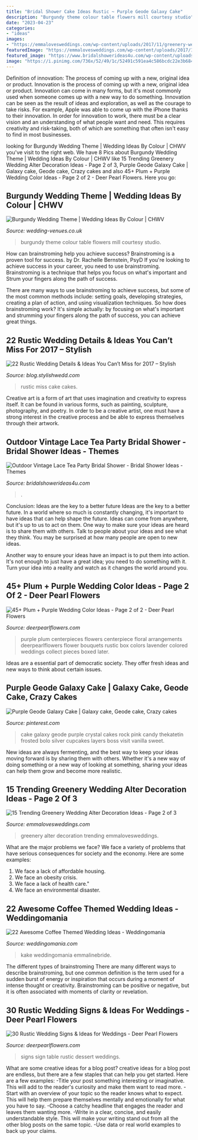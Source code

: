 ```yaml
---
title: "Bridal Shower Cake Ideas Rustic ~ Purple Geode Galaxy Cake"
description: "Burgundy theme colour table flowers mill courtesy studio"
date: "2023-04-23"
categories:
- "ideas"
images:
- "https://emmalovesweddings.com/wp-content/uploads/2017/11/greenery-wedding-alter-decoratioon-ideas.jpg"
featuredImage: "https://emmalovesweddings.com/wp-content/uploads/2017/11/greenery-wedding-alter-decoratioon-ideas.jpg"
featured_image: "https://www.bridalshowerideas4u.com/wp-content/uploads/2016/04/Outdoor-Vintage-Lace-Tea-Party-Bridal-Shower-Guest-Tables.jpg"
image: "https://i.pinimg.com/736x/52/49/1c/52491c591ea4c586bcdc22e3b68426a7.jpg"
---
```



Definition of innovation: The process of coming up with a new, original idea or product.
Innovation is the process of coming up with a new, original idea or product. Innovation can come in many forms, but it's most commonly used when someone comes up with a new way to do something. Innovation can be seen as the result of ideas and exploration, as well as the courage to take risks. For example, Apple was able to come up with the iPhone thanks to their innovation. In order for innovation to work, there must be a clear vision and an understanding of what people want and need. This requires creativity and risk-taking, both of which are something that often isn't easy to find in most businesses.

	

		
looking for Burgundy Wedding Theme | Wedding Ideas By Colour | CHWV you've visit to the right web. We have 8 Pics about Burgundy Wedding Theme | Wedding Ideas By Colour | CHWV like 15 Trending Greenery Wedding Alter Decoration Ideas - Page 2 of 3, Purple Geode Galaxy Cake | Galaxy cake, Geode cake, Crazy cakes and also 45+ Plum + Purple Wedding Color Ideas - Page 2 of 2 - Deer Pearl Flowers. Here you go:
		
    
## Burgundy Wedding Theme | Wedding Ideas By Colour | CHWV

<img loading=lazy src="https://www.wedding-venues.co.uk/sites/default/files/9.flowers-table-millphotostudio-wedding-ideas-by-colour-burgundy.jpg" onerror="this.onerror=null;this.src='https://tse3.mm.bing.net/th?id=OIP.82FHp8LzLTjmPLzdMp6OmAHaLH&amp;pid=15.1';" alt="Burgundy Wedding Theme | Wedding Ideas By Colour | CHWV">

_Source: wedding-venues.co.uk_

>burgundy theme colour table flowers mill courtesy studio. 

	

How can brainstroming help you achieve success?
Brainstroming is a proven tool for success. by Dr. Rachelle Bernstein, PsyD
If you're looking to achieve success in your career, you need to use brainstroming. Brainstroming is a technique that helps you focus on what's important and Strum your fingers along the path of success.

There are many ways to use brainstroming to achieve success, but some of the most common methods include: setting goals, developing strategies, creating a plan of action, and using visualization techniques. So how does brainstroming work? It's simple actually: by focusing on what's important and strumming your fingers along the path of success, you can achieve great things.

    
## 22 Rustic Wedding Details &amp; Ideas You Can’t Miss For 2017 – Stylish

<img loading=lazy src="http://blog.stylishwedd.com/wp-content/uploads/2016/12/custom-rustic-wedding-cake-ideas-for-2017.jpg" onerror="this.onerror=null;this.src='https://tse2.mm.bing.net/th?id=OIP.1TBV7CPsEW7_rIAUpB6hywHaLH&amp;pid=15.1';" alt="22 Rustic Wedding Details &amp; Ideas You Can’t Miss for 2017 – Stylish">

_Source: blog.stylishwedd.com_

>rustic miss cake cakes. 

	

Creative art is a form of art that uses imagination and creativity to express itself. It can be found in various forms, such as painting, sculpture, photography, and poetry. In order to be a creative artist, one must have a strong interest in the creative process and be able to express themselves through their artwork.

    
## Outdoor Vintage Lace Tea Party Bridal Shower - Bridal Shower Ideas - Themes

<img loading=lazy src="https://www.bridalshowerideas4u.com/wp-content/uploads/2016/04/Outdoor-Vintage-Lace-Tea-Party-Bridal-Shower-Guest-Tables.jpg" onerror="this.onerror=null;this.src='https://tse4.mm.bing.net/th?id=OIP.k4SfaHbeNVDiF8ZOGWG2SgHaLH&amp;pid=15.1';" alt="Outdoor Vintage Lace Tea Party Bridal Shower - Bridal Shower Ideas - Themes">

_Source: bridalshowerideas4u.com_

>. 

	

Conclusion: Ideas are the key to a better future
Ideas are the key to a better future. In a world where so much is constantly changing, it's important to have ideas that can help shape the future. Ideas can come from anywhere, but it's up to us to act on them.
One way to make sure your ideas are heard is to share them with others. Talk to people about your ideas and see what they think. You may be surprised at how many people are open to new ideas.

Another way to ensure your ideas have an impact is to put them into action. It's not enough to just have a great idea; you need to do something with it. Turn your idea into a reality and watch as it changes the world around you.

    
## 45+ Plum + Purple Wedding Color Ideas - Page 2 Of 2 - Deer Pearl Flowers

<img loading=lazy src="https://www.deerpearlflowers.com/wp-content/uploads/2015/05/plum-purple-wedding-flowers-wedding-centerpiece.jpg" onerror="this.onerror=null;this.src='https://tse4.mm.bing.net/th?id=OIP.c0_t4ohoO1PVWVfI2RIqmgHaLH&amp;pid=15.1';" alt="45+ Plum + Purple Wedding Color Ideas - Page 2 of 2 - Deer Pearl Flowers">

_Source: deerpearlflowers.com_

>purple plum centerpieces flowers centerpiece floral arrangements deerpearlflowers flower bouquets rustic box colors lavender colored weddings collect pieces boxed later. 

	

Ideas are a essential part of democratic society. They offer fresh ideas and new ways to think about certain issues. 

    
## Purple Geode Galaxy Cake | Galaxy Cake, Geode Cake, Crazy Cakes

<img loading=lazy src="https://i.pinimg.com/736x/52/49/1c/52491c591ea4c586bcdc22e3b68426a7.jpg" onerror="this.onerror=null;this.src='https://tse4.mm.bing.net/th?id=OIP.KXSy2OkbqXtTIUZRHwVEmAHaLl&amp;pid=15.1';" alt="Purple Geode Galaxy Cake | Galaxy cake, Geode cake, Crazy cakes">

_Source: pinterest.com_

>cake galaxy geode purple crystal cakes rock pink candy thekatetin frosted bolo silver cupcakes layers boss visit vanilla sweet. 

	

New ideas are always fermenting, and the best way to keep your ideas moving forward is by sharing them with others. Whether it's a new way of doing something or a new way of looking at something, sharing your ideas can help them grow and become more realistic.

    
## 15 Trending Greenery Wedding Alter Decoration Ideas - Page 2 Of 3

<img loading=lazy src="https://emmalovesweddings.com/wp-content/uploads/2017/11/greenery-wedding-alter-decoratioon-ideas.jpg" onerror="this.onerror=null;this.src='https://tse4.mm.bing.net/th?id=OIP.DAfFfrEEigBblvpXctcmHwHaLH&amp;pid=15.1';" alt="15 Trending Greenery Wedding Alter Decoration Ideas - Page 2 of 3">

_Source: emmalovesweddings.com_

>greenery alter decoration trending emmalovesweddings. 

	

What are the major problems we face?
We face a variety of problems that have serious consequences for society and the economy. Here are some examples:
1. We face a lack of affordable housing. 
2. We face an obesity crisis. 
3. We face a lack of health care." 
4. We face an environmental disaster.

    
## 22 Awesome Coffee Themed Wedding Ideas - Weddingomania

<img loading=lazy src="https://i.weddingomania.com/2016/03/22-awesome-coffee-themed-wedding-ideas-15.jpg" onerror="this.onerror=null;this.src='https://tse2.mm.bing.net/th?id=OIP.XpDjuZIiGYM9K_tXW88Y6gHaLH&amp;pid=15.1';" alt="22 Awesome Coffee Themed Wedding Ideas - Weddingomania">

_Source: weddingomania.com_

>kake weddingomania emmalinebride. 

	

The different types of brainstroming
There are many different ways to describe brainstroming, but one common definition is the term used for a sudden burst of energy or inspiration that occurs during a moment of intense thought or creativity. Brainstroming can be positive or negative, but it is often associated with moments of clarity or revelation.

    
## 30 Rustic Wedding Signs &amp; Ideas For Weddings - Deer Pearl Flowers

<img loading=lazy src="https://www.deerpearlflowers.com/wp-content/uploads/2016/05/dessert-table-sign.jpg" onerror="this.onerror=null;this.src='https://tse2.mm.bing.net/th?id=OIP.uv3Qqf6cX23SUYp-y84TzAHaLF&amp;pid=15.1';" alt="30 Rustic Wedding Signs &amp; Ideas for Weddings - Deer Pearl Flowers">

_Source: deerpearlflowers.com_

>signs sign table rustic dessert weddings. 

	

What are some creative ideas for a blog post?
creative ideas for a blog post are endless, but there are a few staples that can help you get started. Here are a few examples: 
-Title your post something interesting or imaginative. This will add to the reader's curiosity and make them want to read more. 
-Start with an overview of your topic so the reader knows what to expect. This will help them prepare themselves mentally and emotionally for what you have to say. 
-Choose a catchy headline that engages the reader and leaves them wanting more. 
-Write in a clear, concise, and easily understandable style. This will make your writing stand out from all the other blog posts on the same topic. 
-Use data or real world examples to back up your claims.


